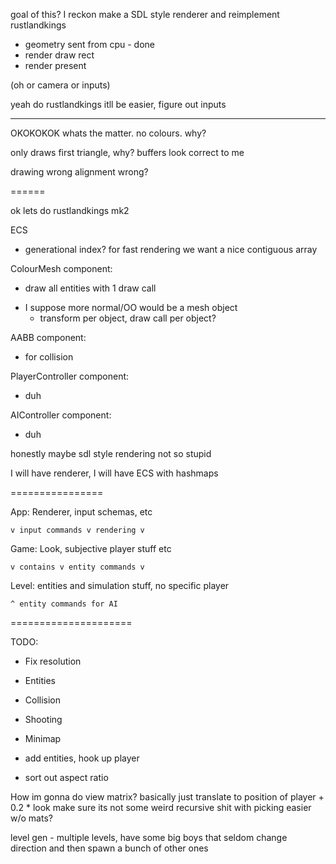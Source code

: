 goal of this? I reckon make a SDL style renderer and reimplement rustlandkings

* geometry sent from cpu - done
* render draw rect
* render present

(oh or camera or inputs)

yeah do rustlandkings itll be easier, figure out inputs

--------

OKOKOKOK whats the matter.
no colours. why?

only draws first triangle, why?
buffers look correct to me

drawing wrong
alignment wrong?


======

ok lets do rustlandkings mk2

ECS
 - generational index? for fast rendering we want a nice contiguous array

ColourMesh component:
 - draw all entities with 1 draw call
 * I suppose more normal/OO would be a mesh object
   * transform per object, draw call per object?

AABB component:
 - for collision

PlayerController component:
 - duh

AIController component:
 - duh

 honestly maybe sdl style rendering not so stupid

 I will have renderer,
 I will have ECS with hashmaps

================

App: Renderer, input schemas, etc

    v input commands v rendering v

Game: Look, subjective player stuff etc

    v contains v entity commands v

Level: entities and simulation stuff, no specific player
    
    ^ entity commands for AI

=====================

TODO:
 - Fix resolution
 - Entities
 - Collision
 - Shooting
 - Minimap
 
 - add entities, hook up player
 - sort out aspect ratio

 How im gonna do view matrix?
basically just translate to position of player + 0.2 * look
make sure its not some weird recursive shit with picking
easier w/o mats?


level gen - multiple levels, have some big boys that seldom change direction and then spawn a bunch of other ones